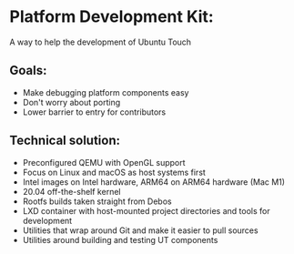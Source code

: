 # Platform Development Kit:

A way to help the development of Ubuntu Touch


## Goals:

- Make debugging platform components easy
- Don't worry about porting
- Lower barrier to entry for contributors


## Technical solution:

- Preconfigured QEMU with OpenGL support
- Focus on Linux and macOS as host systems first
- Intel images on Intel hardware, ARM64 on ARM64 hardware (Mac M1)
- 20.04 off-the-shelf kernel
- Rootfs builds taken straight from Debos
- LXD container with host-mounted project directories and tools for development
- Utilities that wrap around Git and make it easier to pull sources
- Utilities around building and testing UT components